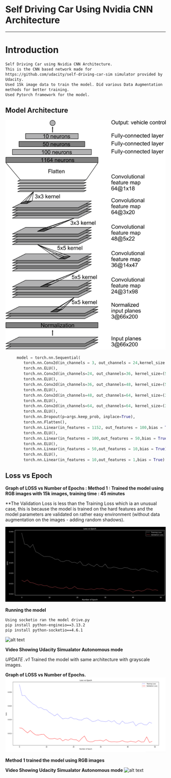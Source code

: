 Self Driving Car Using Nvidia CNN Architecture<a name="TOP"></a>
===================

- - - - 
# Introduction #

    Self Driving Car using Nvidia CNN Architecture.
    This is the CNN based network made for https://github.com/udacity/self-driving-car-sim simulator provided by Udacity. 
    Used 15k image data to train the model. Did various Data Augmentation methods for better training.
    Used Pytorch framework for the model.










## Model Architecture ##








![alt text](https://github.com/Laveen-exe/Self_Driving_Car_CNN/blob/main/Media/cnn-architecture-624x890.png)











```python
     model = torch.nn.Sequential(
        torch.nn.Conv2d(in_channels = 3, out_channels = 24,kernel_size = (5,5), stride = (2,2)),
        torch.nn.ELU(),
        torch.nn.Conv2d(in_channels=24, out_channels=36, kernel_size=(5, 5), stride=(2, 2)),
        torch.nn.ELU(),
        torch.nn.Conv2d(in_channels=36, out_channels=48, kernel_size=(5, 5), stride=(2, 2)),
        torch.nn.ELU(),
        torch.nn.Conv2d(in_channels=48, out_channels=64, kernel_size=(3,3), stride=(1, 1)),
        torch.nn.ELU(),
        torch.nn.Conv2d(in_channels=64, out_channels=64, kernel_size=(3,3), stride=(1, 1)),
        torch.nn.ELU(),
        torch.nn.Dropout(p=args.keep_prob, inplace=True),
        torch.nn.Flatten(),
        torch.nn.Linear(in_features = 1152, out_features = 100,bias = True),
        torch.nn.ELU(),
        torch.nn.Linear(in_features = 100,out_features = 50,bias = True),
        torch.nn.ELU(),
        torch.nn.Linear(in_features = 50,out_features = 10,bias = True),
        torch.nn.ELU(),
        torch.nn.Linear(in_features = 10,out_features = 1,bias = True)
```







## Loss vs Epoch ##






**Graph of LOSS vs Number of Epochs : Method 1 : Trained the model using RGB images with 15k images, training time : 45 minutes**




**The Validation Loss is less than the Training Loss which ia an unusual case, this is because the model is trained on the hard features and the model parameters are validated on rather easy environment (without data augmentation on the images - adding random shadows).








![alt text](https://github.com/Laveen-exe/Self_Driving_Car_CNN/blob/main/Media/Loss.png)



**Running the model**


    Using socketio ran the model drive.py 
    pip install python-engineio==3.13.2
    pip install python-socketio==4.6.1




![alt text](https://github.com/Laveen-exe/Self_Driving_Car_CNN/blob/main/Media/Simulator.gif)


**Video Showing Udacity Simualator Autonomous mode**


*UPDATE .v1*
Trained the model with same architecture with grayscale images.






**Graph of LOSS vs Number of Epochs.**
![alt text](https://github.com/Laveen-exe/Self_Driving_Car_CNN/blob/main/Media/Loss_for_grayscale_images.PNG)



**Method 1 trained the model using RGB images**


**Video Showing Udacity Simualator Autonomous mode**
![alt text](https://github.com/Laveen-exe/Self_Driving_Car_CNN/blob/main/Media/Simulator.gif)
